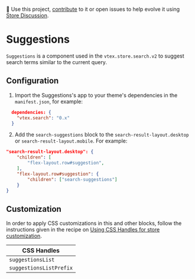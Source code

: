 📢 Use this project, [contribute](https://github.com/vtex-apps/search) to it or open issues to help evolve it using [Store Discussion](https://github.com/vtex-apps/store-discussion).

# Suggestions

`Suggestions` is a component used in the `vtex.store.search.v2` to suggest search terms similar to the current query.

## Configuration

1. Import the Suggestions's app to your theme's dependencies in the `manifest.json`, for example:

```json
  dependencies: {
    "vtex.search": "0.x"
  }
```

2. Add the `search-suggestions` block to the `search-result-layout.desktop` or `search-result-layout.mobile`. For example:

```json
"search-result-layout.desktop": {
    "children": [
        "flex-layout.row#suggestion",
    ],
    "flex-layout.row#suggestion": {
        "children": ["search-suggestions"]
    }
}
```

## Customization

In order to apply CSS customizations in this and other blocks, follow the instructions given in the recipe on [Using CSS Handles for store customization](https://vtex.io/docs/recipes/style/using-css-handles-for-store-customization).

| CSS Handles        |
| ------------------ |
| `suggestionsList` |
| `suggestionsListPrefix`   |
